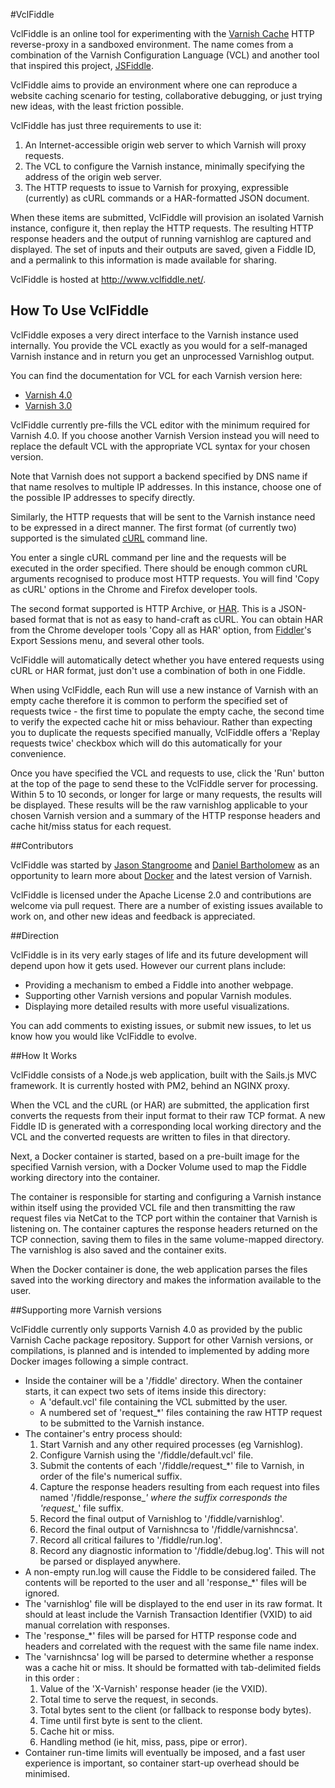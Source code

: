 #VclFiddle

VclFiddle is an online tool for experimenting with the
[Varnish Cache](https://www.varnish-cache.org/) HTTP reverse-proxy in a
sandboxed environment. The name comes from a combination of the Varnish
Configuration Language (VCL) and another tool that inspired this project,
[JSFiddle](http://jsfiddle.net).

VclFiddle aims to provide an environment where one can reproduce a website
caching scenario for testing, collaborative debugging, or just trying new ideas,
with the least friction possible.

VclFiddle has just three requirements to use it:

1. An Internet-accessible origin web server to which Varnish will proxy
requests.
1. The VCL to configure the Varnish instance, minimally specifying the address
of the origin web server.
1. The HTTP requests to issue to Varnish for proxying, expressible (currently)
as cURL commands or a HAR-formatted JSON document.

When these items are submitted, VclFiddle will provision an isolated Varnish
instance, configure it, then replay the HTTP requests. The resulting HTTP
response headers and the output of running varnishlog are captured and
displayed. The set of inputs and their outputs are saved, given a Fiddle ID,
and a permalink to this information is made available for sharing.

VclFiddle is hosted at http://www.vclfiddle.net/.

## How To Use VclFiddle

VclFiddle exposes a very direct interface to the Varnish instance used
internally. You provide the VCL exactly as you would for a self-managed Varnish
instance and in return you get an unprocessed Varnishlog output.

You can find the documentation for VCL for each Varnish version here:

* [Varnish 4.0](https://www.varnish-cache.org/docs/4.0/reference/vcl.html)
* [Varnish 3.0](https://www.varnish-cache.org/docs/3.0/reference/vcl.html)

VclFiddle currently pre-fills the VCL editor with the minimum required for
Varnish 4.0. If you choose another Varnish Version instead you will need to
replace the default VCL with the appropriate VCL syntax for your chosen version.

Note that Varnish does not support a backend specified by DNS name if that name
resolves to multiple IP addresses. In this instance, choose one of the possible
IP addresses to specify directly.

Similarly, the HTTP requests that will be sent to the Varnish instance need to
be expressed in a direct manner. The first format (of currently two) supported
is the simulated [cURL](http://curl.haxx.se/docs/manpage.html) command line.

You enter a single cURL command per line and the requests will be executed in
the order specified. There should be enough common cURL arguments recognised
to produce most HTTP requests. You will find 'Copy as cURL' options in the
Chrome and Firefox developer tools.

The second format supported is HTTP Archive, or
[HAR](http://www.softwareishard.com/blog/har-12-spec/). This is a JSON-based
format that is not as easy to hand-craft as cURL. You can obtain HAR from the
Chrome developer tools 'Copy all as HAR' option, from
[Fiddler](http://www.telerik.com/fiddler)'s Export Sessions menu, and several
other tools.

VclFiddle will automatically detect whether you have entered requests using
cURL or HAR format, just don't use a combination of both in one Fiddle.

When using VclFiddle, each Run will use a new instance of Varnish with an empty
cache therefore it is common to perform the specified set of requests twice -
the first time to populate the empty cache, the second time to verify the
expected cache hit or miss behaviour. Rather than expecting you to duplicate
the requests specified manually, VclFiddle offers a 'Replay requests twice'
checkbox which will do this automatically for your convenience.

Once you have specified the VCL and requests to use, click the 'Run' button
at the top of the page to send these to the VclFiddle server for processing.
Within 5 to 10 seconds, or longer for large or many requests, the results will
be displayed. These results will be the raw varnishlog applicable to your chosen
Varnish version and a summary of the HTTP response headers and cache hit/miss
status for each request.

##Contributors

VclFiddle was started by [Jason Stangroome](https://twitter.com/jstangroome) and
[Daniel Bartholomew](https://twitter.com/dbartholomew) as an opportunity to
learn more about [Docker](https://www.docker.com) and the latest version of
Varnish.

VclFiddle is licensed under the Apache License 2.0 and contributions are
welcome via pull request. There are a number of existing issues available to
work on, and other new ideas and feedback is appreciated.

##Direction

VclFiddle is in its very early stages of life and its future development will
depend upon how it gets used. However our current plans include:

* Providing a mechanism to embed a Fiddle into another webpage.
* Supporting other Varnish versions and popular Varnish modules.
* Displaying more detailed results with more useful visualizations.

You can add comments to existing issues, or submit new issues, to let us know
how you would like VclFiddle to evolve.

##How It Works

VclFiddle consists of a Node.js web application, built with the Sails.js MVC
framework. It is currently hosted with PM2, behind an NGINX proxy.

When the VCL and the cURL (or HAR) are submitted, the application first converts
the requests from their input format to their raw TCP format. A new Fiddle ID
is generated with a corresponding local working directory and the VCL and the
converted requests are written to files in that directory.

Next, a Docker container is started, based on a pre-built image for the
specified Varnish version, with a Docker Volume used to map the Fiddle working
directory into the container.

The container is responsible for starting and configuring a Varnish instance
within itself using the provided VCL file
and then transmitting the raw request files via NetCat to the TCP port within
the container that Varnish is listening on. The container captures the response
headers returned on the TCP connection, saving them to files in the same
volume-mapped directory. The varnishlog is also saved and the container exits.

When the Docker container is done, the web application parses the files
saved into the working directory and makes the information available to the
user.

##Supporting more Varnish versions

VclFiddle currently only supports Varnish 4.0 as provided by the public
Varnish Cache package repository. Support for other Varnish versions, or
compilations, is planned and is intended to implemented by adding more
Docker images following a simple contract.

* Inside the container will be a '/fiddle' directory. When the container starts,
it can expect two sets of items inside this directory:
  * A 'default.vcl' file containing the VCL submitted by the user.
  * A numbered set of 'request_*' files containing the raw HTTP request to be
submitted to the Varnish instance.
* The container's entry process should:
  1. Start Varnish and any other required processes (eg Varnishlog).
  1. Configure Varnish using the '/fiddle/default.vcl' file.
  1. Submit the contents of each '/fiddle/request_*' file to Varnish, in order
of the file's numerical suffix.
  1. Capture the response headers resulting from each request into files named
'/fiddle/response_*' where the suffix corresponds the 'request_*' file suffix.
  1. Record the final output of Varnishlog to '/fiddle/varnishlog'.
  1. Record the final output of Varnishncsa to '/fiddle/varnishncsa'.
  1. Record all critical failures to '/fiddle/run.log'.
  1. Record any diagnostic information to '/fiddle/debug.log'. This will not be
parsed or displayed anywhere.
* A non-empty run.log will cause the Fiddle to be considered failed. The
contents will be reported to the user and all 'response_*' files will be
ignored.
* The 'varnishlog' file will be displayed to the end user in its raw format. It
should at least include the Varnish Transaction Identifier (VXID) to aid manual
correlation with responses.
* The 'response_*' files will be parsed for HTTP response code and headers and
correlated with the request with the same file name index.
* The 'varnishncsa' log will be parsed to determine whether a response was a
cache hit or miss. It should be formatted with tab-delimited fields in this
order :
  1. Value of the 'X-Varnish' response header (ie the VXID).
  1. Total time to serve the request, in seconds.
  1. Total bytes sent to the client (or fallback to response body bytes).
  1. Time until first byte is sent to the client.
  1. Cache hit or miss.
  1. Handling method (ie hit, miss, pass, pipe or error).
* Container run-time limits will eventually be imposed, and a fast user
experience is important, so container start-up overhead should be minimised.
